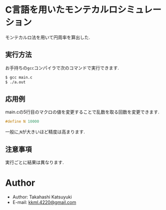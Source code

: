 # C言語を用いたモンテカルロシミュレーション

モンテカルロ法を用いて円周率を算出した.

## 実行方法

お手持ちの`gcc`コンパイラで次のコマンドで実行できます.

```bash
$ gcc main.c
$ ./a.out
```

## 応用例

main.cの5行目のマクロの値を変更することで乱数を取る回数を変更できます.

```c
#define N 10000
```

一般に,`N`が大きいほど精度は高まります.

## 注意事項

実行ごとに結果は異なります.

# Author

* Author: Takahashi Katsuyuki
* E-mail: kkml.4220@gmail.com


